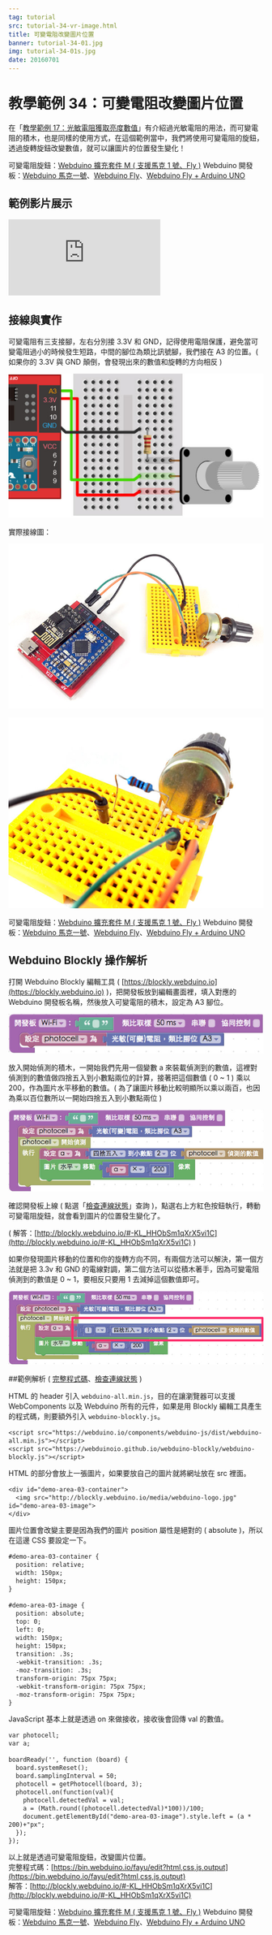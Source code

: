 ```yaml
---
tag: tutorial
src: tutorial-34-vr-image.html
title: 可變電阻改變圖片位置
banner: tutorial-34-01.jpg
img: tutorial-34-01s.jpg
date: 20160701
---
```


<!-- @@master  = ../../_layout.html-->

<!-- @@block  =  meta-->

<title>教學範例 34：可變電阻改變圖片位置 :::: Webduino = Web × Arduino</title>

<meta name="description" content="在「教學範例 17：光敏電阻獲取亮度數值」有介紹過光敏電阻的用法，而可變電阻的積木，也是同樣的使用方式，在這個範例當中，我們將使用可變電阻的旋鈕，透過旋轉旋鈕改變數值，就可以讓圖片的位置發生變化！">

<meta itemprop="description" content="在「教學範例 17：光敏電阻獲取亮度數值」有介紹過光敏電阻的用法，而可變電阻的積木，也是同樣的使用方式，在這個範例當中，我們將使用可變電阻的旋鈕，透過旋轉旋鈕改變數值，就可以讓圖片的位置發生變化！">

<meta property="og:description" content="在「教學範例 17：光敏電阻獲取亮度數值」有介紹過光敏電阻的用法，而可變電阻的積木，也是同樣的使用方式，在這個範例當中，我們將使用可變電阻的旋鈕，透過旋轉旋鈕改變數值，就可以讓圖片的位置發生變化！">

<meta property="og:title" content="教學範例 34：可變電阻改變圖片位置" >

<meta property="og:url" content="https://webduino.io/tutorials/tutorial-34-vr-image.html">

<meta property="og:image" content="https://webduino.io/img/tutorials/tutorial-34-01s.jpg">

<meta itemprop="image" content="https://webduino.io/img/tutorials/tutorial-34-01s.jpg">

<include src="../_include-tutorials.html"></include>

<!-- @@close-->

<!-- @@block  =  preAndNext-->

<include src="../_include-tutorials-content.html"></include>

<!-- @@close-->

<!-- @@block  =  tutorials-->

# 教學範例 34：可變電阻改變圖片位置

在「[教學範例 17：光敏電阻獲取亮度數值](https://webduino.io/tutorials/tutorial-17-photocell.html)」有介紹過光敏電阻的用法，而可變電阻的積木，也是同樣的使用方式，在這個範例當中，我們將使用可變電阻的旋鈕，透過旋轉旋鈕改變數值，就可以讓圖片的位置發生變化！ 

<div class="buy-this">
	<span>可變電阻旋鈕：<a href="https://webduino.io/buy/webduino-expansion-m.html" target="_blank">Webduino 擴充套件 M ( 支援馬克 1 號、Fly )</a></span>
	<span>Webduino 開發板：<a href="https://webduino.io/buy/component-webduino-v1.html" target="_blank">Webduino 馬克一號</a>、<a href="https://webduino.io/buy/component-webduino-fly.html" target="_blank">Webduino Fly</a>、<a href="https://webduino.io/buy/component-webduino-uno-fly.html" target="_blank">Webduino Fly + Arduino UNO</a></span>
</div>

## 範例影片展示

<iframe class="youtube" src="https://www.youtube.com/embed/Q5ErAOdnfCo" frameborder="0" allowfullscreen></iframe>

## 接線與實作

可變電阻有三支接腳，左右分別接 3.3V 和 GND，記得使用電阻保護，避免當可變電阻過小的時候發生短路，中間的腳位為類比訊號腳，我們接在 A3 的位置。( 如果你的 3.3V 與 GND 顛倒，會發現出來的數值和旋轉的方向相反 )

![](../img/tutorials/tutorial-34-02.jpg)

實際接線圖：

![](../img/tutorials/tutorial-34-03.jpg)

![](../img/tutorials/tutorial-34-04.jpg)

<div class="buy-this">
	<span>可變電阻旋鈕：<a href="https://webduino.io/buy/webduino-expansion-m.html" target="_blank">Webduino 擴充套件 M ( 支援馬克 1 號、Fly )</a></span>
	<span>Webduino 開發板：<a href="https://webduino.io/buy/component-webduino-v1.html" target="_blank">Webduino 馬克一號</a>、<a href="https://webduino.io/buy/component-webduino-fly.html" target="_blank">Webduino Fly</a>、<a href="https://webduino.io/buy/component-webduino-uno-fly.html" target="_blank">Webduino Fly + Arduino UNO</a></span>
</div>

## Webduino Blockly 操作解析

打開 Webduino Blockly 編輯工具 ( [https://blockly.webduino.io](https://blockly.webduino.io) )，把開發板放到編輯畫面裡，填入對應的 Webduino 開發板名稱，然後放入可變電阻的積木，設定為 A3 腳位。

![](../img/tutorials/tutorial-34-05.jpg)

放入開始偵測的積木，一開始我們先用一個變數 a 來裝載偵測到的數值，這裡對偵測到的數值做四捨五入到小數點兩位的計算，接著把這個數值 ( 0 ~ 1 ) 乘以 200，作為圖片水平移動的數值。( 為了讓圖片移動比較明顯所以乘以兩百，也因為乘以百位數所以一開始四捨五入到小數點兩位 )

![](../img/tutorials/tutorial-34-06.jpg)


確認開發板上線 ( 點選「[檢查連線狀態](https://webduino.io/device.html)」查詢 )，點選右上方紅色按鈕執行，轉動可變電阻旋鈕，就會看到圖片的位置發生變化了。

( 解答：[http://blockly.webduino.io/#-KL_HHObSm1qXrX5vi1C](http://blockly.webduino.io/#-KL_HHObSm1qXrX5vi1C) )

如果你發現圖片移動的位置和你的旋轉方向不同，有兩個方法可以解決，第一個方法就是把 3.3v 和 GND 的電線對調，第二個方法可以從積木著手，因為可變電阻偵測到的數值是 0 ~ 1，要相反只要用 1 去減掉這個數值即可。

![](../img/tutorials/tutorial-34-07.jpg)

##範例解析 ( [完整程式碼](https://bin.webduino.io/fayu/edit?html,css,js,output)、[檢查連線狀態](https://webduino.io/device.html) )

HTML 的 header 引入 `webduino-all.min.js`，目的在讓瀏覽器可以支援 WebComponents 以及 Webduino 所有的元件，如果是用 Blockly 編輯工具產生的程式碼，則要額外引入 `webduino-blockly.js`。

	<script src="https://webduino.io/components/webduino-js/dist/webduino-all.min.js"></script>
	<script src="https://webduinoio.github.io/webduino-blockly/webduino-blockly.js"></script>

HTML 的部分會放上一張圖片，如果要放自己的圖片就將網址放在 src 裡面。

	<div id="demo-area-03-container">
	  <img src="http://blockly.webduino.io/media/webduino-logo.jpg" id="demo-area-03-image">
	</div>

圖片位置會改變主要是因為我們的圖片 position 屬性是絕對的 ( absolute )，所以在這邊 CSS 要設定一下。

	#demo-area-03-container {
	  position: relative;
	  width: 150px;
	  height: 150px;
	}

	#demo-area-03-image {
	  position: absolute;
	  top: 0;
	  left: 0;
	  width: 150px;
	  height: 150px;
	  transition: .3s;
	  -webkit-transition: .3s;
	  -moz-transition: .3s;
	  transform-origin: 75px 75px;
	  -webkit-transform-origin: 75px 75px;
	  -moz-transform-origin: 75px 75px;
	}

JavaScript 基本上就是透過 on 來做接收，接收後會回傳 val 的數值。	

	var photocell;
	var a;

	boardReady('', function (board) {
	  board.systemReset();
	  board.samplingInterval = 50;
	  photocell = getPhotocell(board, 3);
	  photocell.on(function(val){
	    photocell.detectedVal = val;
	    a = (Math.round((photocell.detectedVal)*100))/100;
	    document.getElementById("demo-area-03-image").style.left = (a * 200)+"px";
	  });
	});

以上就是透過可變電阻旋鈕，改變圖片位置。   
完整程式碼：[https://bin.webduino.io/fayu/edit?html,css,js,output](https://bin.webduino.io/fayu/edit?html,css,js,output)  
解答：[http://blockly.webduino.io/#-KL_HHObSm1qXrX5vi1C](http://blockly.webduino.io/#-KL_HHObSm1qXrX5vi1C)

<div class="buy-this">
	<span>可變電阻旋鈕：<a href="https://webduino.io/buy/webduino-expansion-m.html" target="_blank">Webduino 擴充套件 M ( 支援馬克 1 號、Fly )</a></span>
	<span>Webduino 開發板：<a href="https://webduino.io/buy/component-webduino-v1.html" target="_blank">Webduino 馬克一號</a>、<a href="https://webduino.io/buy/component-webduino-fly.html" target="_blank">Webduino Fly</a>、<a href="https://webduino.io/buy/component-webduino-uno-fly.html" target="_blank">Webduino Fly + Arduino UNO</a></span>
</div>


<!-- @@close-->